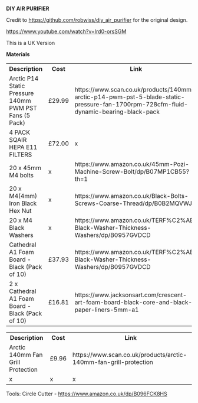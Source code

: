 <b>DIY AIR PURIFIER</b>

Credit to https://github.com/robwiss/diy_air_purifier for the original design. 

https://www.youtube.com/watch?v=Ird0-orsSGM

This is a UK Version

<b>Materials</b>
<table>
  <tr>
    <th>Description</th>
    <th>Cost</th>
    <th>Link</th>
  </tr>
  <tr>
    <td>Arctic P14 Static Pressure 140mm PWM PST Fans (5 Pack)</td>
    <td>£29.99</td>
    <td>https://www.scan.co.uk/products/140mm-arctic-p14-pwm-pst-5-blade-static-pressure-fan-1700rpm-728cfm-fluid-dynamic-bearing-black-pack</td>
  </tr>
  <tr>
    <td>4 PACK SQAIR HEPA E11 FILTERS</td>
    <td>£72.00</td>
    <td>x</td>
  </tr>
  <tr>
    <td>20 x 45mm M4 bolts</td>
    <td>x</td>
    <td>https://www.amazon.co.uk/45mm-Pozi-Machine-Screw-Bolt/dp/B07MP1CB55?th=1</td>
  </tr>
  <tr>
    <td>20 x M4(4mm) Iron Black Hex Nut</td>
    <td>x</td>
    <td>https://www.amazon.co.uk/Black-Bolts-Screws-Coarse-Thread/dp/B0B2MQVWJC</td>
  </tr>
  <tr>
    <td>20 x M4 Black Washers</td>
    <td>x</td>
    <td>https://www.amazon.co.uk/TERF%C2%AE-Black-Washer-Thickness-Washers/dp/B0957GVDCD</td>
  </tr>
  <tr>
    <td>Cathedral A1 Foam Board - Black (Pack of 10)</td>
    <td>£37.93</td>
    <td>https://www.amazon.co.uk/TERF%C2%AE-Black-Washer-Thickness-Washers/dp/B0957GVDCD</td>
  </tr>
  <tr>
    <td>2 x Cathedral A1 Foam Board - Black (Pack of 10)</td>
    <td>£16.81</td>
    <td>https://www.jacksonsart.com/crescent-art-foam-board-black-core-and-black-paper-liners-5mm-a1</td>
  </tr>  
  
  
  
  
</table>


<table>
  <tr>
    <th>Description</th>
    <th>Cost</th>
    <th>Link</th>
  </tr>
  <tr>
    <td>Arctic 140mm Fan Grill Protection</td>
    <td>£9.96</td>
    <td>https://www.scan.co.uk/products/arctic-140mm-fan-grill-protection</td>
  </tr>
  <tr>
    <td>x</td>
    <td>x</td>
    <td>x</td>
  </tr>
</table>


Tools:
Circle Cutter - https://www.amazon.co.uk/dp/B096FCK8HS
